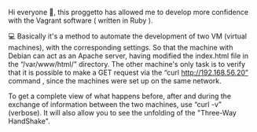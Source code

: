 Hi everyone 👋, 
this proggetto has allowed me to develop more confidence with the Vagrant software ( written in Ruby ).

💻 Basically it's a method to automate the development of two VM (virtual machines), with the corresponding settings.
So that the machine with Debian can act as an Apache server, having modified the index.html file in the “/var/www/html/” directory.
The other machine's only task is to verify that it is possible to make a GET request via the “curl http://192.168.56.20” command , since the machines were set up on the same network.

To get a complete view of what happens before, after and during the exchange of information between the two machines, use “curl -v” (verbose). It will also allow you to see the unfolding of the "Three-Way HandShake".
